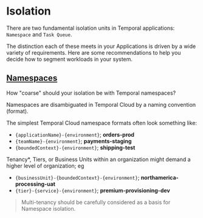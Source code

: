 # Isolation

There are two fundamental isolation units in Temporal applications: `Namespace` and `Task Queue`.

The distinction each of these meets in your Applications is driven by a wide variety of requirements.
Here are some recommendations to help you decide how to segment workloads in your system.

## [Namespaces](https://docs.temporal.io/namespaces)

How "coarse" should your isolation be with Temporal namespaces?

Namespaces are disambiguated in Temporal Cloud by a naming convention (format).

The simplest Temporal Cloud namespace formats often look something like:
* `{applicationName}-{environment}`;  **orders-prod**
* `{teamName}-{environment}`; **payments-staging**
* `{boundedContext}-{environment}`; **shipping-test**

Tenancy*, Tiers, or Business Units within an organization might demand a higher level of organization; eg
* `{businessUnit}-{boundedContext}-{environment}`; **northamerica-processing-uat**
* `{tier}-{service}-{environment}`; **premium-provisioning-dev**

> Multi-tenancy should be carefully considered as a basis for Namespace isolation.
